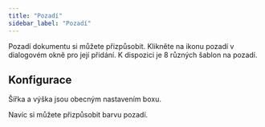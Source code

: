 ```yaml
---
title: "Pozadí"
sidebar_label: "Pozadí"
---
```


Pozadí dokumentu si můžete přizpůsobit. Klikněte na ikonu pozadí v dialogovém okně pro její přidání. K dispozici je 8 různých šablon na pozadí.

## Konfigurace

Šířka a výška jsou obecným nastavením boxu.

Navíc si můžete přizpůsobit barvu pozadí.
